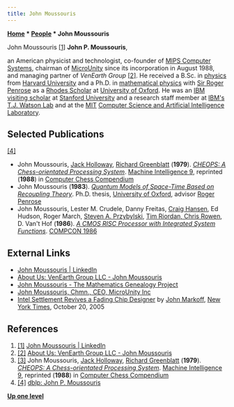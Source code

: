 ```yaml
---
title: John Moussouris
---
```

**[Home](Home "Home") \* [People](People "People") \* John Moussouris**



 [](https://www.linkedin.com/in/john-moussouris-3402a230/) John Moussouris <a id="cite-note-1" href="#cite-ref-1">[1]</a> 
**John P. Moussouris**,  
 
an American physicist and technologist, co-founder of [MIPS Computer Systems](https://en.wikipedia.org/wiki/MIPS_Technologies), chairman of [MicroUnity](https://en.wikipedia.org/wiki/MicroUnity) since its incorporation in August 1988, and managing partner of *VenEarth Group* <a id="cite-note-2" href="#cite-ref-2">[2]</a>. He received a B.Sc. in [physics](https://en.wikipedia.org/wiki/Physics) from [Harvard University](Harvard_University "Harvard University") and a Ph.D. in [mathematical physics](https://en.wikipedia.org/wiki/Mathematical_physics) with [Sir Roger Penrose](Mathematician#RPenrose "Mathematician") as a [Rhodes Scholar](https://en.wikipedia.org/wiki/Rhodes_Scholarship) at [University of Oxford](https://en.wikipedia.org/wiki/University_of_Oxford).
He was an [IBM](index.php?title=IBM&action=edit&redlink=1 "IBM (page does not exist)") [visiting scholar](https://en.wikipedia.org/wiki/Visiting_scholar) at [Stanford University](Stanford_University "Stanford University") and a research staff member at [IBM's T.J. Watson Lab](https://en.wikipedia.org/wiki/Thomas_J._Watson_Research_Center) and at the [MIT](Massachusetts_Institute_of_Technology "Massachusetts Institute of Technology") [Computer Science and Artificial Intelligence Laboratory](https://en.wikipedia.org/wiki/MIT_Computer_Science_and_Artificial_Intelligence_Laboratory).



## Selected Publications


<a id="cite-note-4" href="#cite-ref-4">[4]</a>



* John Moussouris, [Jack Holloway](Jack_Holloway "Jack Holloway"), [Richard Greenblatt](Richard_Greenblatt "Richard Greenblatt") (**1979**). *[CHEOPS: A Chess-orientated Processing System](https://dl.acm.org/citation.cfm?id=61701.67028)*. [Machine Intelligence 9](http://www.doc.ic.ac.uk/%7Eshm/MI/mi9.html), reprinted (**1988**) in [Computer Chess Compendium](Computer_Chess_Compendium "Computer Chess Compendium")
* John Moussouris (**1983**). *[Quantum Models of Space-Time Based on Recoupling Theory](https://ora.ox.ac.uk/objects/uuid:6ad25485-c6cb-4957-b129-5124bb2adc67)*. Ph.D. thesis, [University of Oxford](https://en.wikipedia.org/wiki/University_of_Oxford), advisor [Roger Penrose](Mathematician#RPenrose "Mathematician")
* John Moussouris, Lester M. Crudele, Danny Freitas, [Craig Hansen](https://dblp.org/pers/hd/h/Hansen:Craig), Ed Hudson, Roger March, [Steven A. Przybylski](http://www.verdande.com/people.htm), [Tim Riordan, Chris Rowen](https://dblp.org/pers/hd/r/Riordan:Tim), D. Van't Hof (**1986**). *[A CMOS RISC Processor with Integrated System Functions](https://www.semanticscholar.org/paper/A-CMOS-RISC-Processor-with-Integrated-System-Moussouris-Crudele/ca4e0dd5483ebc0a6b29c0f913abaf44bcc5db26)*. [COMPCON 1986](https://dblp.org/db/conf/compcon/compcon1986.html)


## External Links


* [John Moussouris | LinkedIn](https://www.linkedin.com/in/john-moussouris-3402a230/)
* [About Us: VenEarth Group LLC - John Moussouris](http://www.venearth.com/about_us/)
* [John Moussouris - The Mathematics Genealogy Project](https://genealogy.math.ndsu.nodak.edu/id.php?id=156035)
* [John Moussouris, Chmn., CEO, MicroUnity Inc](http://www.walkersresearch.com/profilePages/Show_Executive_Title/Executiveprofile/J/John__Moussouris_400133944.html)
* [Intel Settlement Revives a Fading Chip Designer](https://www.nytimes.com/2005/10/20/technology/intel-settlement-revives-a-fading-chip-designer.html) by [John Markoff](https://en.wikipedia.org/wiki/John_Markoff), [New York Times](https://en.wikipedia.org/wiki/The_New_York_Times), October 20, 2005


## References


1. <a id="cite-ref-1" href="#cite-note-1">[1]</a> [John Moussouris | LinkedIn](https://www.linkedin.com/in/john-moussouris-3402a230/)
2. <a id="cite-ref-2" href="#cite-note-2">[2]</a> [About Us: VenEarth Group LLC - John Moussouris](http://www.venearth.com/about_us/)
3. <a id="cite-ref-3" href="#cite-note-3">[3]</a> John Moussouris, [Jack Holloway](Jack_Holloway "Jack Holloway"), [Richard Greenblatt](Richard_Greenblatt "Richard Greenblatt") (**1979**). *[CHEOPS: A Chess-orientated Processing System](https://dl.acm.org/citation.cfm?id=61701.67028)*. [Machine Intelligence 9](http://www.doc.ic.ac.uk/%7Eshm/MI/mi9.html), reprinted (**1988**) in [Computer Chess Compendium](Computer_Chess_Compendium "Computer Chess Compendium")
4. <a id="cite-ref-4" href="#cite-note-4">[4]</a> [dblp: John P. Moussouris](https://dblp.org/pers/hd/m/Moussouris:John_P=)

**[Up one level](People "People")**







 
